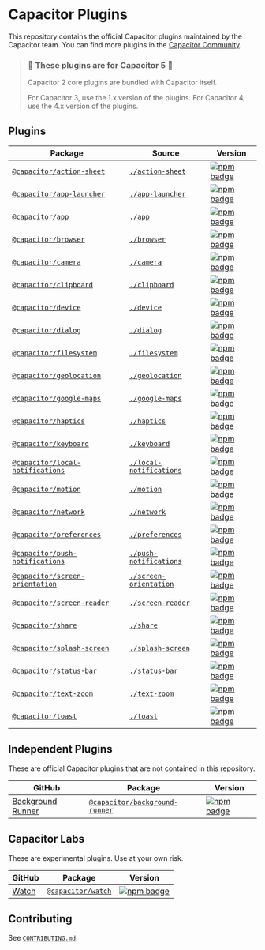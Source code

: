 # Capacitor Plugins

This repository contains the official Capacitor plugins maintained by the Capacitor team. You can find more plugins in the [Capacitor Community](https://github.com/capacitor-community/).

> ### :rotating_light: These plugins are for Capacitor 5 :rotating_light:
>
> Capacitor 2 core plugins are bundled with Capacitor itself.
>
> For Capacitor 3, use the 1.x version of the plugins.
> For Capacitor 4, use the 4.x version of the plugins.

## Plugins

| Package                                                                                   | Source                                           | Version                                                                                                                                                     |
| ----------------------------------------------------------------------------------------- | ------------------------------------------------ | ----------------------------------------------------------------------------------------------------------------------------------------------------------- |
| [`@capacitor/action-sheet`](https://capacitorjs.com/docs/apis/action-sheet)               | [`./action-sheet`](./action-sheet)               | [![npm badge](https://img.shields.io/npm/v/@capacitor/action-sheet?style=flat-square)](https://www.npmjs.com/package/@capacitor/action-sheet)               |
| [`@capacitor/app-launcher`](https://capacitorjs.com/docs/apis/app-launcher)               | [`./app-launcher`](./app-launcher)               | [![npm badge](https://img.shields.io/npm/v/@capacitor/app-launcher?style=flat-square)](https://www.npmjs.com/package/@capacitor/app-launcher)               |
| [`@capacitor/app`](https://capacitorjs.com/docs/apis/app)                                 | [`./app`](./app)                                 | [![npm badge](https://img.shields.io/npm/v/@capacitor/app?style=flat-square)](https://www.npmjs.com/package/@capacitor/app)                                 |
| [`@capacitor/browser`](https://capacitorjs.com/docs/apis/browser)                         | [`./browser`](./browser)                         | [![npm badge](https://img.shields.io/npm/v/@capacitor/browser?style=flat-square)](https://www.npmjs.com/package/@capacitor/browser)                         |
| [`@capacitor/camera`](https://capacitorjs.com/docs/apis/camera)                           | [`./camera`](./camera)                           | [![npm badge](https://img.shields.io/npm/v/@capacitor/camera?style=flat-square)](https://www.npmjs.com/package/@capacitor/camera)                           |
| [`@capacitor/clipboard`](https://capacitorjs.com/docs/apis/clipboard)                     | [`./clipboard`](./clipboard)                     | [![npm badge](https://img.shields.io/npm/v/@capacitor/clipboard?style=flat-square)](https://www.npmjs.com/package/@capacitor/clipboard)                     |
| [`@capacitor/device`](https://capacitorjs.com/docs/apis/device)                           | [`./device`](./device)                           | [![npm badge](https://img.shields.io/npm/v/@capacitor/device?style=flat-square)](https://www.npmjs.com/package/@capacitor/device)                           |
| [`@capacitor/dialog`](https://capacitorjs.com/docs/apis/dialog)                           | [`./dialog`](./dialog)                           | [![npm badge](https://img.shields.io/npm/v/@capacitor/dialog?style=flat-square)](https://www.npmjs.com/package/@capacitor/dialog)                           |
| [`@capacitor/filesystem`](https://capacitorjs.com/docs/apis/filesystem)                   | [`./filesystem`](./filesystem)                   | [![npm badge](https://img.shields.io/npm/v/@capacitor/filesystem?style=flat-square)](https://www.npmjs.com/package/@capacitor/filesystem)                   |
| [`@capacitor/geolocation`](https://capacitorjs.com/docs/apis/geolocation)                 | [`./geolocation`](./geolocation)                 | [![npm badge](https://img.shields.io/npm/v/@capacitor/geolocation?style=flat-square)](https://www.npmjs.com/package/@capacitor/geolocation)                 |
| [`@capacitor/google-maps`](https://capacitorjs.com/docs/apis/google-maps)                 | [`./google-maps`](./google-maps)                 | [![npm badge](https://img.shields.io/npm/v/@capacitor/google-maps?style=flat-square)](https://www.npmjs.com/package/@capacitor/google-maps)                 |
| [`@capacitor/haptics`](https://capacitorjs.com/docs/apis/haptics)                         | [`./haptics`](./haptics)                         | [![npm badge](https://img.shields.io/npm/v/@capacitor/haptics?style=flat-square)](https://www.npmjs.com/package/@capacitor/haptics)                         |
| [`@capacitor/keyboard`](https://capacitorjs.com/docs/apis/keyboard)                       | [`./keyboard`](./keyboard)                       | [![npm badge](https://img.shields.io/npm/v/@capacitor/keyboard?style=flat-square)](https://www.npmjs.com/package/@capacitor/keyboard)                       |
| [`@capacitor/local-notifications`](https://capacitorjs.com/docs/apis/local-notifications) | [`./local-notifications`](./local-notifications) | [![npm badge](https://img.shields.io/npm/v/@capacitor/local-notifications?style=flat-square)](https://www.npmjs.com/package/@capacitor/local-notifications) |
| [`@capacitor/motion`](https://capacitorjs.com/docs/apis/motion)                           | [`./motion`](./motion)                           | [![npm badge](https://img.shields.io/npm/v/@capacitor/motion?style=flat-square)](https://www.npmjs.com/package/@capacitor/motion)                           |
| [`@capacitor/network`](https://capacitorjs.com/docs/apis/network)                         | [`./network`](./network)                         | [![npm badge](https://img.shields.io/npm/v/@capacitor/network?style=flat-square)](https://www.npmjs.com/package/@capacitor/network)                         |
| [`@capacitor/preferences`](https://capacitorjs.com/docs/apis/preferences)                 | [`./preferences`](./preferences)                 | [![npm badge](https://img.shields.io/npm/v/@capacitor/preferences?style=flat-square)](https://www.npmjs.com/package/@capacitor/preferences)                 |
| [`@capacitor/push-notifications`](https://capacitorjs.com/docs/apis/push-notifications)   | [`./push-notifications`](./push-notifications)   | [![npm badge](https://img.shields.io/npm/v/@capacitor/push-notifications?style=flat-square)](https://www.npmjs.com/package/@capacitor/push-notifications)   |
| [`@capacitor/screen-orientation`](https://capacitorjs.com/docs/apis/screen-orientation)   | [`./screen-orientation`](./screen-orientation)   | [![npm badge](https://img.shields.io/npm/v/@capacitor/screen-orientation?style=flat-square)](https://www.npmjs.com/package/@capacitor/screen-orientation)   |
| [`@capacitor/screen-reader`](https://capacitorjs.com/docs/apis/screen-reader)             | [`./screen-reader`](./screen-reader)             | [![npm badge](https://img.shields.io/npm/v/@capacitor/screen-reader?style=flat-square)](https://www.npmjs.com/package/@capacitor/screen-reader)             |
| [`@capacitor/share`](https://capacitorjs.com/docs/apis/share)                             | [`./share`](./share)                             | [![npm badge](https://img.shields.io/npm/v/@capacitor/share?style=flat-square)](https://www.npmjs.com/package/@capacitor/share)                             |
| [`@capacitor/splash-screen`](https://capacitorjs.com/docs/apis/splash-screen)             | [`./splash-screen`](./splash-screen)             | [![npm badge](https://img.shields.io/npm/v/@capacitor/splash-screen?style=flat-square)](https://www.npmjs.com/package/@capacitor/splash-screen)             |
| [`@capacitor/status-bar`](https://capacitorjs.com/docs/apis/status-bar)                   | [`./status-bar`](./status-bar)                   | [![npm badge](https://img.shields.io/npm/v/@capacitor/status-bar?style=flat-square)](https://www.npmjs.com/package/@capacitor/status-bar)                   |
| [`@capacitor/text-zoom`](https://capacitorjs.com/docs/apis/text-zoom)                     | [`./text-zoom`](./text-zoom)                     | [![npm badge](https://img.shields.io/npm/v/@capacitor/text-zoom?style=flat-square)](https://www.npmjs.com/package/@capacitor/text-zoom)                     |
| [`@capacitor/toast`](https://capacitorjs.com/docs/apis/toast)                             | [`./toast`](./toast)                             | [![npm badge](https://img.shields.io/npm/v/@capacitor/toast?style=flat-square)](https://www.npmjs.com/package/@capacitor/toast)                             |

## Independent Plugins

These are official Capacitor plugins that are not contained in this repository.

| GitHub                                                                         | Package                                                                               | Version                                                                                                                                                 |
| ------------------------------------------------------------------------------ | ------------------------------------------------------------------------------------- | ------------------------------------------------------------------------------------------------------------------------------------------------------- |
| [Background Runner](https://github.com/ionic-team/capacitor-background-runner) | [`@capacitor/background-runner`](https://capacitorjs.com/docs/apis/background-runner) | [![npm badge](https://img.shields.io/npm/v/@capacitor/background-runner?style=flat-square)](https://www.npmjs.com/package/@capacitor/background-runner) |

## Capacitor Labs

These are experimental plugins. Use at your own risk.

| GitHub                                                | Package                                                       | Version                                                                                                                         |
| ----------------------------------------------------- | ------------------------------------------------------------- | ------------------------------------------------------------------------------------------------------------------------------- |
| [Watch](https://github.com/ionic-team/CapacitorWatch) | [`@capacitor/watch`](https://capacitorjs.com/docs/apis/watch) | [![npm badge](https://img.shields.io/npm/v/@capacitor/watch?style=flat-square)](https://www.npmjs.com/package/@capacitor/watch) |

## Contributing

See [`CONTRIBUTING.md`](./CONTRIBUTING.md).
